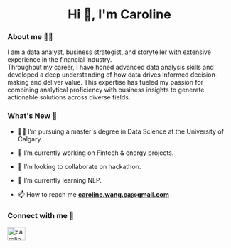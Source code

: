 <h1 align="center">Hi 👋, I'm Caroline</h1>
<h3 align="left">About me 👩‍💻 </h3>

I am a data analyst, business strategist, and storyteller with extensive experience in the financial industry.   
Throughout my career, I have honed advanced data analysis skills and developed a deep understanding of how data drives informed decision-making and deliver value. This expertise has fueled my passion for combining analytical proficiency with business insights to generate actionable solutions across diverse fields.  

<h3 align="left">What's New 🚀 </h3>

- 👩‍🎓 I’m pursuing a master's degree in Data Science at the University of Calgary..

- 🔭 I’m currently working on Fintech & energy projects.

- 👯 I’m looking to collaborate on hackathon.

- 🌱 I’m currently learning NLP.

- 📫 How to reach me **caroline.wang.ca@gmail.com**

<h3 align="left">Connect with me 🤝</h3>
<p align="left">
<a href="https://linkedin.com/in/caroline-wenxin-wang" target="blank"><img align="center" src="https://raw.githubusercontent.com/rahuldkjain/github-profile-readme-generator/master/src/images/icons/Social/linked-in-alt.svg" alt="caroline-wenxin-wang" height="30" width="40" /></a>
</p>

